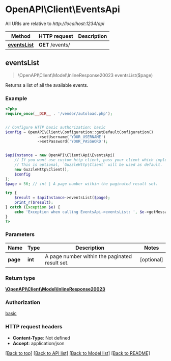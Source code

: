 # OpenAPI\Client\EventsApi

All URIs are relative to *http://localhost:1234/api*

Method | HTTP request | Description
------------- | ------------- | -------------
[**eventsList**](EventsApi.md#eventsList) | **GET** /events/ | 



## eventsList

> \OpenAPI\Client\Model\InlineResponse20023 eventsList($page)



Returns a list of all the available events.

### Example

```php
<?php
require_once(__DIR__ . '/vendor/autoload.php');


// Configure HTTP basic authorization: basic
$config = OpenAPI\Client\Configuration::getDefaultConfiguration()
              ->setUsername('YOUR_USERNAME')
              ->setPassword('YOUR_PASSWORD');


$apiInstance = new OpenAPI\Client\Api\EventsApi(
    // If you want use custom http client, pass your client which implements `GuzzleHttp\ClientInterface`.
    // This is optional, `GuzzleHttp\Client` will be used as default.
    new GuzzleHttp\Client(),
    $config
);
$page = 56; // int | A page number within the paginated result set.

try {
    $result = $apiInstance->eventsList($page);
    print_r($result);
} catch (Exception $e) {
    echo 'Exception when calling EventsApi->eventsList: ', $e->getMessage(), PHP_EOL;
}
?>
```

### Parameters


Name | Type | Description  | Notes
------------- | ------------- | ------------- | -------------
 **page** | **int**| A page number within the paginated result set. | [optional]

### Return type

[**\OpenAPI\Client\Model\InlineResponse20023**](../Model/InlineResponse20023.md)

### Authorization

[basic](../../README.md#basic)

### HTTP request headers

- **Content-Type**: Not defined
- **Accept**: application/json

[[Back to top]](#) [[Back to API list]](../../README.md#documentation-for-api-endpoints)
[[Back to Model list]](../../README.md#documentation-for-models)
[[Back to README]](../../README.md)

